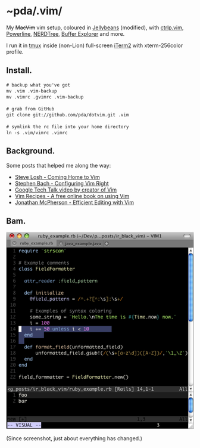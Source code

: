 ~pda/.vim/
==========

My ~~MacVim~~ vim setup,
coloured in [Jellybeans](https://github.com/nanotech/jellybeans.vim) (modified),
with [ctrlp.vim](http://kien.github.com/ctrlp.vim/),
[Powerline](https://github.com/Lokaltog/vim-powerline),
[NERDTree](http://www.vim.org/scripts/script.php?script_id=1658),
[Buffer Explorer](http://www.vim.org/scripts/script.php?script_id=42)
and more.

I run it in [tmux](http://tmux.sourceforge.net/)
inside (non-Lion) full-screen [iTerm2](http://www.iterm2.com/)
with xterm-256color profile.


Install.
--------

```
# backup what you've got
mv .vim .vim-backup
mv .vimrc .gvimrc .vim-backup

# grab from GitHub
git clone git://github.com/pda/dotvim.git .vim

# symlink the rc file into your home directory
ln -s .vim/vimrc .vimrc
```

Background.
-----------

Some posts that helped me along the way:

  - [Steve Losh - Coming Home to Vim](http://stevelosh.com/blog/2010/09/coming-home-to-vim/)
  - [Stephen Bach - Configuring Vim Right](http://items.sjbach.com/319/configuring-vim-right)
  - [Google Tech Talk video by creator of Vim](http://video.google.com/videoplay?docid=2538831956647446078)
  - [Vim Recipes - A free online book on using Vim](http://vim.runpaint.org/)
  - [Jonathan McPherson - Efficient Editing with Vim](http://jmcpherson.org/editing.html)


Bam.
----

[<img src="https://github.com/pda/dotvim/raw/master/screenshot.png"/>](http://blog.infinitered.com/entries/show/8)

(Since screenshot, just about everything has changed.)

